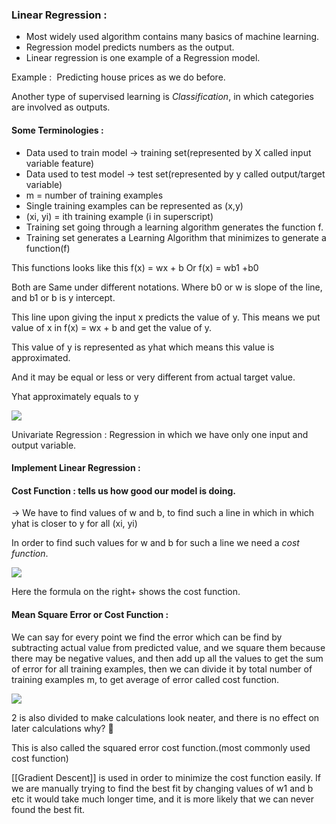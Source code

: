 ### Linear Regression : 
- Most widely used algorithm contains many basics of machine learning.
- Regression model predicts numbers as the output.
- Linear regression is one example of a Regression model.

Example :  Predicting house prices as we do before.

Another type of supervised learning is *Classification*, in which categories are involved as outputs.

#### Some Terminologies : 

- Data used to train model -> training set(represented by X called input variable feature)
- Data used to test model -> test set(represented by y called output/target variable)
- m = number of training examples
- Single training examples can be represented as (x,y)
- (xi, yi) = ith training example (i in superscript)
- Training set going through a learning algorithm generates the function f.
- Training set generates a  Learning Algorithm that minimizes to generate a  function(f)

This functions looks like this
f(x) = wx + b
Or
f(x) = wb1 +b0

Both are Same under different notations.
Where b0 or w is slope of the line, and b1 or b is y intercept.

This line upon giving the input x predicts the value of y. This means we put value of x in f(x) = wx + b and get the value of y.

This value of y is represented as yhat which means this value is approximated.

And it may be equal or less or very different from actual target value.

Yhat approximately equals to y

![](https://lh7-rt.googleusercontent.com/docsz/AD_4nXcv8rPGwKrFfwm1V6fZmikfvT4hHR5474ZlTR6YXma68lo9vriiUNM5JP7K2VsY7eVY483Tx62OtpoBzEzr_iEBy2I9JCGvUsWFsGI_a_Zb-bfz-Sr7VPrMW_viBVnfjwoueaUH6M3Q7XZUahoO7exzNpIV?key=UrYzmsmRHfLYmCQJPTAPJA)

  
Univariate Regression : Regression in which we have only one input and output variable.

#### Implement Linear Regression : 

#### Cost Function : tells us how good our model is doing.

-> We have to find values of w and b, to find such a line in which in which yhat is closer to y for all (xi, yi)

In order to find such values for w and b for such a line we need a *cost function*.

  

![](https://lh7-rt.googleusercontent.com/docsz/AD_4nXdBZJ3NK4UYpUCSwQXhdtHDaxT05jmPxfoCeY-_PBEFZTX1QeWksAKi5TVPsK_qiAHA7KiUyeqERzX4AxGteRQ0vIbzjwn4NrasQ_Qh7C0lqUHD_F9NJnTfZOt6LZ6VqvCK6j_vPsbqbGHm89qsuQryQ6gW?key=UrYzmsmRHfLYmCQJPTAPJA)

Here the formula on the right+ shows the cost function.

#### Mean Square Error or Cost Function : 
We can say for every point we find the error which can be find by subtracting actual value from predicted value, and we square them because there may be negative values, and then add up all the values to get the sum of error for all training examples, then we can divide it by total number of training examples m, to get average of error called cost function.

  

![](https://lh7-rt.googleusercontent.com/docsz/AD_4nXfL8PSwNNeO_kz14Cg3pvERxaf59wN-ZppNEUYNhrQYYVVsPLVyXebq_4NxKyfrT6MeJjHRh1iVgrsOaqCTwQxy4cNTpeJES2PuOT0ZOGATf2ra1tJW_EpBopZHPilsuHl1HLlci-Jn75x9XrfQ1cUxPsI?key=UrYzmsmRHfLYmCQJPTAPJA)

  
2 is also divided to make calculations look neater, and there is no effect on later calculations why? 🤔

This is also called the squared error cost function.(most commonly used cost function)


[[Gradient Descent]] is used in order to minimize the cost function easily.
If we are manually trying to find the best fit by changing values of w1 and b etc it would take much longer time, and it is more likely that we can never found the best fit.